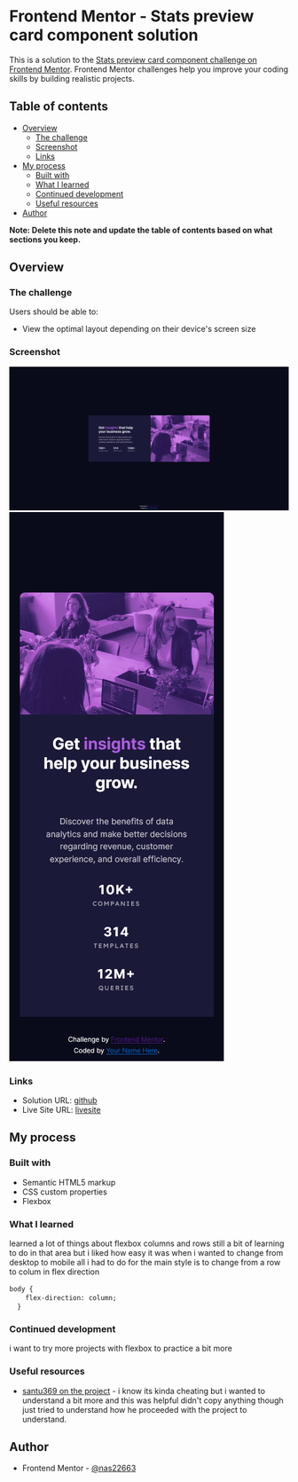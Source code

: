 # Frontend Mentor - Stats preview card component solution

This is a solution to the [Stats preview card component challenge on Frontend Mentor](https://www.frontendmentor.io/challenges/stats-preview-card-component-8JqbgoU62). Frontend Mentor challenges help you improve your coding skills by building realistic projects. 

## Table of contents

- [Overview](#overview)
  - [The challenge](#the-challenge)
  - [Screenshot](#screenshot)
  - [Links](#links)
- [My process](#my-process)
  - [Built with](#built-with)
  - [What I learned](#what-i-learned)
  - [Continued development](#continued-development)
  - [Useful resources](#useful-resources)
- [Author](#author)


**Note: Delete this note and update the table of contents based on what sections you keep.**

## Overview

### The challenge

Users should be able to:

- View the optimal layout depending on their device's screen size

### Screenshot

![Desktop](./Screenshot.png)
![Mobile](./Screenshot-mobile.png)



### Links

- Solution URL: [github](./index.html)
- Live Site URL: [livesite](https://nas22663.github.io/stats-preview-card-component-main/)

## My process

### Built with

- Semantic HTML5 markup
- CSS custom properties
- Flexbox

### What I learned

learned a lot of things about flexbox columns and rows still a bit of learning to do in that area
but i liked how easy it was when i wanted to change from desktop to mobile all i had to do for the main style is to change from a row to colum in flex direction

```
body {
    flex-direction: column;
  }
```


### Continued development

i want to try more projects with flexbox to practice a bit more

### Useful resources

- [santu369 on the project](https://github.com/santu369/frontendmentor-stats-preview-card-component) - i know its kinda cheating but i wanted to understand a bit more and this was helpful didn't copy anything though just tried to understand how he proceeded with the project to understand.

## Author


- Frontend Mentor - [@nas22663](https://www.frontendmentor.io/profile/nas22663)

